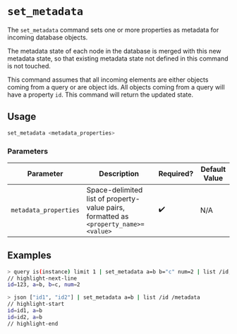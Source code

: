 # `set_metadata`

The `set_metadata` command sets one or more properties as metadata for incoming database objects.

The metadata state of each node in the database is merged with this new metadata state, so that existing metadata state not defined in this command is not touched.

This command assumes that all incoming elements are either objects coming from a query or are object ids. All objects coming from a query will have a property `id`. This command will return the updated state.

## Usage

```bash
set_metadata <metadata_properties>
```

### Parameters

| Parameter             | Description                                                                          | Required? | Default Value |
| --------------------- | ------------------------------------------------------------------------------------ | --------- | ------------- |
| `metadata_properties` | Space-delimited list of property-value pairs, formatted as `<property_name>=<value>` | ✔️        | N/A           |

## Examples

```bash
> query is(instance) limit 1 | set_metadata a=b b="c" num=2 | list /id, /metadata
// highlight-next-line
id=123, a=b, b=c, num=2
```

```bash
> json ["id1", "id2"] | set_metadata a=b | list /id /metadata
// highlight-start
id=id1, a=b
id=id2, a=b
// highlight-end
```
